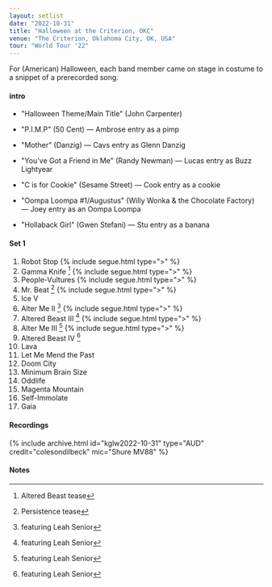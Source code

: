 ```yaml
---
layout: setlist
date: "2022-10-31"
title: "Halloween at the Criterion, OKC"
venue: "The Criterion, Oklahoma City, OK, USA"
tour: "World Tour '22"
---
```


For (American) Halloween, each band member came on stage in costume to a snippet of a prerecorded song.
<!--snippet-->

#### intro

* "Halloween Theme/Main Title" (John Carpenter)

* "P.I.M.P" (50 Cent) — Ambrose entry as a pimp

* "Mother" (Danzig) — Cavs entry as Glenn Danzig

* "You've Got a Friend in Me" (Randy Newman) — Lucas entry as Buzz Lightyear

* "C is for Cookie" (Sesame Street) — Cook entry as a cookie

* "Oompa Loompa #1/Augustus" (Willy Wonka & the Chocolate Factory) — Joey entry as an Oompa Loompa

* "Hollaback Girl" (Gwen Stefani) — Stu entry as a banana

#### Set 1

 1. Robot Stop
    {% include segue.html type=">" %}
 2. Gamma Knife
    [^1]
    {% include segue.html type=">" %}
 3. People-Vultures
    {% include segue.html type=">" %}
 4. Mr. Beat
    [^2]
    {% include segue.html type=">" %}
 5. Ice V
 6. Alter Me II
    [^3]
    {% include segue.html type=">" %}
 7. Altered Beast III
    [^3]
    {% include segue.html type=">" %}
 8. Alter Me III
    [^3]
    {% include segue.html type=">" %}
 9. Altered Beast IV
    [^3]
10. Lava
11. Let Me Mend the Past
12. Doom City
13. Minimum Brain Size
14. Oddlife
15. Magenta Mountain
16. Self-Immolate
17. Gaia


#### Recordings

{% include archive.html id="kglw2022-10-31" type="AUD" credit="colesondilbeck" mic="Shure MV88" %}


#### Notes

[^1]: Altered Beast tease
[^2]: Persistence tease
[^3]: featuring Leah Senior

